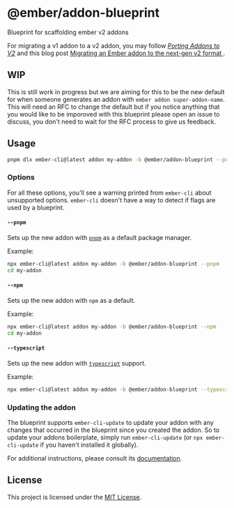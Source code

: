 # @ember/addon-blueprint

Blueprint for scaffolding ember v2 addons

For migrating a v1 addon to a v2 addon, you may follow _[Porting Addons to V2](https://github.com/embroider-build/embroider/blob/main/PORTING-ADDONS-TO-V2.md)_ and
this blog post [Migrating an Ember addon to the next-gen v2 format
](https://www.kaliber5.de/de/blog/v2-addon_en).

## WIP

This is still work in progress but we are aiming for this to be the new default for when someone generates an addon with `ember addon super-addon-name`. This will need an RFC to change the default but if you notice anything that you would like to be imporoved with this blueprint please open an issue to discuss, you don't need to wait for the RFC process to give us feedback. 

## Usage

```bash
pnpm dlx ember-cli@latest addon my-addon -b @ember/addon-blueprint --pnpm
```

### Options

For all these options, you'll see a warning printed from `ember-cli` about unsupported options.
`ember-cli` doesn't have a way to detect if flags are used by a blueprint.

#### `--pnpm`

Sets up the new addon with [`pnpm`](https://pnpm.io/) as a default package manager.

Example:

```bash
npx ember-cli@latest addon my-addon -b @ember/addon-blueprint --pnpm
cd my-addon
```

#### `--npm`

Sets up the new addon with `npm` as a default.

Example:

```bash
npx ember-cli@latest addon my-addon -b @ember/addon-blueprint --npm
cd my-addon
```

#### `--typescript`

Sets up the new addon with [`typescript`](https://www.typescriptlang.org/) support.

Example:

```bash
npx ember-cli@latest addon my-addon -b @ember/addon-blueprint --typescript
```

### Updating the addon

The blueprint supports `ember-cli-update` to update your addon with any changes that occurred in the blueprint since you created the addon. So to update your addons boilerplate, simply run `ember-cli-update` (or `npx ember-cli-update` if you haven't installed it globally).

For additional instructions, please consult its [documentation](https://github.com/ember-cli/ember-cli-update).

## License

This project is licensed under the [MIT License](LICENSE.md).
